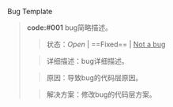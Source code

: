 Bug Template

> **code:#001**  bug简略描述。
>
> > 状态：*Open* | ==Fixed== | <u>Not a bug</u>
>
> > 详细描述：bug详细描述。
>
> > 原因：导致bug的代码层原因。
> >
>
> > 解决方案：修改bug的代码层方案。

